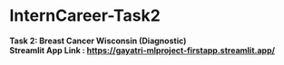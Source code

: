 # InternCareer-Task2
<b>Task 2: Breast Cancer Wisconsin (Diagnostic)<br>
<b>Streamlit App Link :</b> https://gayatri-mlproject-firstapp.streamlit.app/
